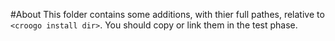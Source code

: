 #About
This folder contains some additions, with thier full pathes, relative to `<croogo install dir>`. You should copy or link them in the test phase.
